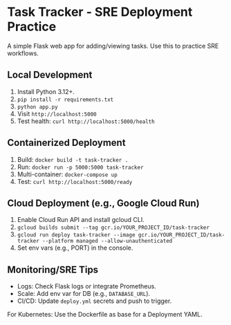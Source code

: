 # Task Tracker - SRE Deployment Practice

A simple Flask web app for adding/viewing tasks. Use this to practice SRE workflows.

## Local Development
1. Install Python 3.12+.
2. `pip install -r requirements.txt`
3. `python app.py`
4. Visit `http://localhost:5000`
5. Test health: `curl http://localhost:5000/health`

## Containerized Deployment
1. Build: `docker build -t task-tracker .`
2. Run: `docker run -p 5000:5000 task-tracker`
3. Multi-container: `docker-compose up`
4. Test: `curl http://localhost:5000/ready`

## Cloud Deployment (e.g., Google Cloud Run)
1. Enable Cloud Run API and install gcloud CLI.
2. `gcloud builds submit --tag gcr.io/YOUR_PROJECT_ID/task-tracker`
3. `gcloud run deploy task-tracker --image gcr.io/YOUR_PROJECT_ID/task-tracker --platform managed --allow-unauthenticated`
4. Set env vars (e.g., PORT) in the console.

## Monitoring/SRE Tips
- Logs: Check Flask logs or integrate Prometheus.
- Scale: Add env var for DB (e.g., `DATABASE_URL`).
- CI/CD: Update `deploy.yml` secrets and push to trigger.

For Kubernetes: Use the Dockerfile as base for a Deployment YAML.
